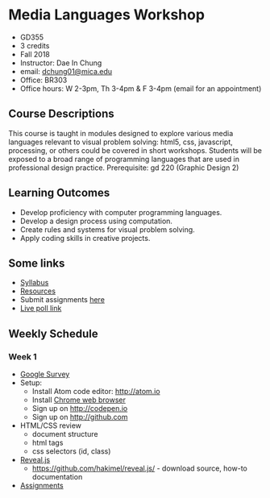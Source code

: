 # Media Languages Workshop

- GD355
- 3 credits
- Fall 2018
- Instructor: Dae In Chung
- email: [dchung01@mica.edu](mailto:dchung01@mica.edu)
- Office: BR303
- Office hours: W 2-3pm, Th 3-4pm & F 3-4pm (email for an appointment)


## Course Descriptions

This course is taught in modules designed to explore various media languages relevant to visual problem solving: html5, css, javascript, processing, or others could be covered in short workshops. Students will be exposed to a broad range of programming languages that are used in professional design practice. Prerequisite: gd 220 (Graphic Design 2)

## Learning Outcomes
- Develop proficiency with computer programming languages.
- Develop a design process using computation.
- Create rules and systems for visual problem solving.
- Apply coding skills in creative projects.

## Some links
- [Syllabus](files/MICA-18FA-GD355-Syllabus.pdf)
- [Resources](lectures/resources.md)
- Submit assignments [here](https://drive.google.com/drive/folders/1EE06L-9NFmaqm2JSXTny-ulGUbdB3Mw2?usp=sharing)
- [Live poll link](https://pollev.com/daechung096)

## Weekly Schedule

### Week 1
- [Google Survey](https://goo.gl/forms/MzCzuH5Kxp6K6dGj1)
- Setup:
  - Install Atom code editor: http://atom.io
  - Install [Chrome web browser](https://www.google.com/chrome)
  - Sign up on http://codepen.io
  - Sign up on http://github.com
- HTML/CSS review
  - document structure
  - html tags
  - css selectors (id, class)
- [Reveal.js](http://revealjs.com)
  - https://github.com/hakimel/reveal.js/ - download source, how-to documentation
- [Assignments](lectures/w1-assignments.md)

<!--
- Conditional design exercise
- [Slides](http://paperdove.com/mica-gd355/fa17/w1-slides/index.html#/)


### Week 2
- [Stanford Karel](http://stanford.edu/~cpiech/karel/learn.html) (until Unit 9.2)
- JavaScript drawing [Canvas API](https://developer.mozilla.org/en-US/docs/Web/API/Canvas_API)
- [Set up a p5.js sketch](lectures/w2-setup-sketch.md)
- [Structure of a sketch](lectures/w2-structure.md)
- [Basic drawing](lectures/w2-basic-drawing.md)
- [Advanced drawing](lectures/w2-adv-drawing.md)
  - [Convert Illustrator shape to p5 code](lectures/w2-illust-to-p5.md)
- [Drawing type](lectures/w2-drawing-type.md)
- [Assignments](lectures/w2-assignments.md)

### Week 3
- [p5.js online editor](http://alpha.editor.p5js.org)
- [Arithmetic](lectures/w3-arithmetic.md)
- [Variables](lectures/w3-variables.md)
- [Randomness](lectures/w3-random.md)
- [Assignments](lectures/w3-assignments.md)

### Week 4
- [Having problems with your code?](lectures/w4-problem-solving.md)
- [Function](lectures/w4-function.md)
- [Transformations](lectures/w4-transformation.md)
- [Conditionals](lectures/w4-conditionals.md)
- [Assignments](lectures/w4-assignments.md)

### Week 5
- [Assignments review](lectures/w5-review.md)
- Loop basics
  - [for loop challenge](lectures/w5-challenge.md)
- Export
  - [How to export images](lectures/w5-image-export.md)
  - [How to export SVG](lectures/w5-svg-export.md) (vector graphics)
- [Assignments](lectures/w5-assignments.md)

### Week 6
- Loop continued
  - [Pattern making with p5.js](https://codepen.io/collection/AyaKxK/)
- Transformations review
- [Annyang](https://www.talater.com/annyang/): Speech recognition JS library
  - [basic example](lectures/w6-annyang.md)
- [Assignments](lectures/w6-assignments.md)

### Week 7
- [Object](lectures/w7-object.md)
- **[Project: Parametric Design System](lectures/proj-parametric-design.md)**
- [Assignments](lectures/w7-assignments.md)

### Week 8
- Project idea/research presentation
- Object review
    - [bouncing ball example](http://alpha.editor.p5js.org/cdaein/sketches/H1ShtILpZ)
- [Array](lectures/w8-array.md)
    - [many bouncing ball example](http://alpha.editor.p5js.org/cdaein/sketches/HybAFLUTb)
    - [interactive bouncing ball example](http://alpha.editor.p5js.org/cdaein/sketches/HJdF8TL6-)
- [Assignments](lectures/w8-assignments.md)

### Week 9
- Review CSV file/design mockups
- [Working with CSV data in p5js](lectures/w9-csv.md)
- [Assignments](lectures/w9-assignments.md)

### Week 10
- Review prototype
- [Assignments](lectures/w10-assignments.md)

### Week 11
- Project 1 presentation 

### Week 12
- Project 1 final review
- **[Project 2: Data-driven Form-making](lectures/proj-data-form.md)**
- [How to convert p5js to Processing](lectures/w12-p5-to-processing.md)
    - [Processing transitions](https://github.com/processing/p5.js/wiki/Processing-transition)
- [Assignments](lectures/w12-assignments.md)

### Week 13
*Thanksviging break - no class*

### Week 14
- First prototypes review
- [Trigonometry](lectures/w14-trigonometry.md)
- Assignment: present the 2nd working prototype.

### Week 15
- Second prototypes review

### Week 16
- Final review

-->
